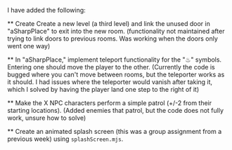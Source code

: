 I have added the following:

** Create Create a new level (a third level) and link the unused door in "aSharpPlace" to exit into the new room. (functionality not maintained after trying to link doors to previous rooms. Was working when the doors only went one way)

** In "aSharpPlace," implement teleport functionality for the "♨︎" symbols. Entering one should move the player to the other. (Currently the code is bugged where you can't move between rooms, but the teleporter works as it should. I had issues where the teleporter would vanish after taking it, which I solved by having the player land one step to the right of it)

** Make the X NPC characters perform a simple patrol (+/-2 from their starting locations). (Added enemies that patrol, but the code does not fully work, unsure how to solve)

** Create an animated splash screen (this was a group assignment from a previous week) using `splashScreen.mjs`.

